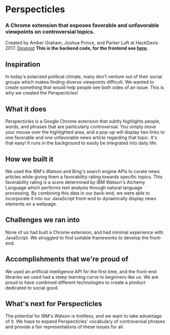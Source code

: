 # Perspecticles
### A Chrome extension that exposes favorable and unfavorable viewpoints on controversial topics.  
Created by Amber Graham, Joshua Prince, and Parker Luft at HackDavis 2017. [Devpost](https://devpost.com/software/perspecticles)
**This is the backend code, for the frontend see [here](https://github.com/ambergraham/Perspecticles).**

## Inspiration
In today's polarized political climate, many don't venture out of their social groups which makes finding diverse viewpoints difficult. We wanted to create something that would help people see both sides of an issue. This is why we created the Perspecticles!

## What it does
Perspecticles is a Google Chrome extension that subtly highlights people, words, and phrases that are particularly controversial. You simply move your mouse over the highlighted area, and a pop-up will display two links to one favorable and one unfavorable news article regarding that topic. It's that easy! It runs in the background to easily be integrated into daily life.

## How we built it
We used the IBM's Watson and Bing's search engine APIs to curate news articles while giving them a favorability rating towards specific topics. This favorability rating is a score determined by IBM Watson's Alchemy Language which performs text analysis through natural language processing. By combining this data in our back-end, we were able to incorporate it into our JavaScript front-end to dynamically display news elements on a webpage.

## Challenges we ran into
None of us had built a Chrome extension, and had minimal experience with JavaScript. We struggled to find suitable frameworks to develop the front-end.

## Accomplishments that we're proud of
We used an artificial intelligence API for the first time, and the front-end libraries we used had a steep learning curve to beginners like us. We are proud to have combined different technologies to create a product dedicated to social good.

## What's next for Perspecticles
The potential for IBM's Watson is limitless, and we want to take advantage of it. We hope to expand Perspecticles' vocabulary of controversial phrases and provide a fair representations of these issues for all.